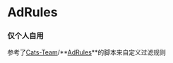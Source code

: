 # AdRules

### **仅个人自用**

参考了[Cats-Team](https://github.com/Cats-Team)/**[AdRules](https://github.com/Cats-Team/AdRules)**的脚本来自定义过滤规则
